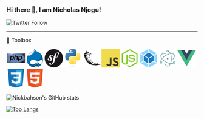 ### Hi there 👋, I am Nicholas Njogu!

![Twitter Follow](https://img.shields.io/twitter/follow/nickbahson2?label=Twitter&style=social)

---
🧰 Toolbox

<img src="https://github.com/devicons/devicon/blob/master/icons/php/php-original.svg" alt="Php logo" width="50" height="50"/><img src="https://github.com/devicons/devicon/blob/master/icons/drupal/drupal-original.svg" alt="JavaScript logo" width="50" height="50"/><img src="https://github.com/devicons/devicon/blob/master/icons/symfony/symfony-original.svg" alt="JavaScript logo" width="50" height="50"/><img src="https://github.com/devicons/devicon/blob/master/icons/python/python-original.svg" alt="Python logo" width="50" height="50"/><img src="https://github.com/devicons/devicon/blob/master/icons/flask/flask-original.svg" alt="JavaScript logo" width="50" height="50"/><img src="https://github.com/devicons/devicon/blob/master/icons/javascript/javascript-original.svg" alt="JavaScript logo" width="50" height="50"/><img src="https://github.com/devicons/devicon/blob/master/icons/nodejs/nodejs-original.svg" alt="JavaScript logo" width="50" height="50"/><img src="https://github.com/devicons/devicon/blob/master/icons/webpack/webpack-original.svg" alt="Webpack logo" width="50" height="50"/><img src="https://github.com/devicons/devicon/blob/master/icons/electron/electron-original.svg" alt="JavaScript logo" width="50" height="50"/><img src="https://github.com/devicons/devicon/blob/master/icons/vuejs/vuejs-original.svg" alt="JavaScript logo" width="50" height="50"/><img src="https://github.com/devicons/devicon/blob/master/icons/css3/css3-original.svg" alt="JavaScript logo" width="50" height="50"/><img src="https://github.com/devicons/devicon/blob/master/icons/html5/html5-original.svg" alt="JavaScript logo" width="50" height="50"/>

![Nickbahson's GitHub stats](https://github-readme-stats.vercel.app/api?username=nickbahson&show_icons=true&theme=radical)

[![Top Langs](https://github-readme-stats.vercel.app/api/top-langs/?username=nickbahson&layout=compact)](https://github.com/anuraghazra/github-readme-stats)
<!--
**Nickbahson/nickbahson** is a ✨ _special_ ✨ repository because its `README.md` (this file) appears on your GitHub profile.

Here are some ideas to get you started:

- 🔭 I’m currently working on ...
- 🌱 I’m currently learning ...
- 👯 I’m looking to collaborate on ...
- 🤔 I’m looking for help with ...
- 💬 Ask me about ...
- 📫 How to reach me: ...
- 😄 Pronouns: ...
- ⚡ Fun fact: ...
-->
